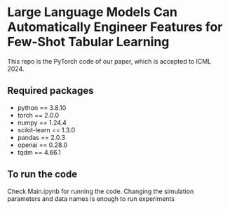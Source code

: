 # Large Language Models Can Automatically Engineer Features for Few-Shot Tabular Learning #

This repo is the PyTorch code of our paper, which is accepted to ICML 2024.

## Required packages ##
- python == 3.8.10
- torch == 2.0.0
- numpy == 1.24.4
- scikit-learn == 1.3.0
- pandas == 2.0.3
- openai == 0.28.0
- tqdm == 4.66.1
  
## To run the code ##
Check Main.ipynb for running the code. Changing the simulation parameters and data names is enough to run experiments
